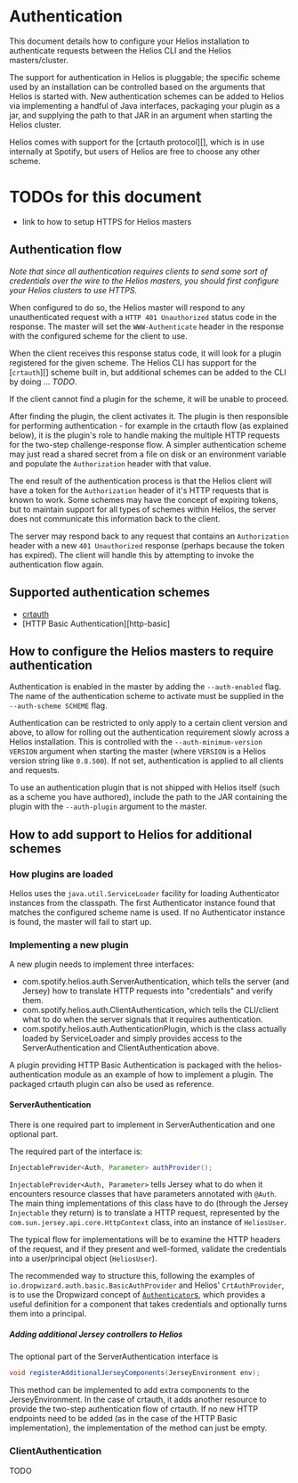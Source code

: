 # Authentication

This document details how to configure your Helios installation to authenticate
requests between the Helios CLI and the Helios masters/cluster.

The support for authentication in Helios is pluggable; the specific scheme used
by an installation can be controlled based on the arguments that Helios is
started with. New authentication schemes can be added to Helios via
implementing a handful of Java interfaces, packaging your plugin as a jar, and
supplying the path to that JAR in an argument when starting the Helios cluster.

Helios comes with support for the [crtauth protocol][], which is in use
internally at Spotify, but users of Helios are free to choose any other scheme.

# TODOs for this document

- link to how to setup HTTPS for Helios masters

## Authentication flow

*Note that since all authentication requires clients to send some sort of
credentials over the wire to the Helios masters, you should first configure
your Helios clusters to use HTTPS.*

When configured to do so, the Helios master will respond to any unauthenticated
request with a `HTTP 401 Unauthorized` status code in the response. The master
will set the `WWW-Authenticate` header in the response with the configured
scheme for the client to use.

When the client receives this response status code, it will look for a plugin
registered for the given scheme. The Helios CLI has support for the
[`crtauth`][] scheme built in, but additional schemes can be added to the CLI
by doing ... *TODO*.

If the client cannot find a plugin for the scheme, it will be unable to proceed.

After finding the plugin, the client activates it. The plugin is then
responsible for performing authentication - for example in the crtauth flow (as
explained below), it is the plugin's role to handle making the multiple HTTP
requests for the two-step challenge-response flow. A simpler authentication
scheme may just read a shared secret from a file on disk or an environment
variable and populate the `Authorization` header with that value.

The end result of the authentication process is that the Helios client will
have a token for the `Authorization` header of it's HTTP requests that is known
to work. Some schemes may have the concept of expiring tokens, but to maintain
support for all types of schemes within Helios, the server does not communicate
this information back to the client. 

The server may respond back to any request that contains an `Authorization`
header with a new `401 Unauthorized` response (perhaps because the token has
expired). The client will handle this by attempting to invoke the
authentication flow again.

## Supported authentication schemes

- [crtauth][]
- [HTTP Basic Authentication][http-basic]

## How to configure the Helios masters to require authentication

Authentication is enabled in the master by adding the `--auth-enabled` flag.
The name of the authentication scheme to activate must be supplied in the
`--auth-scheme SCHEME` flag.

Authentication can be restricted to only apply to a certain client
version and above, to allow for rolling out the authentication requirement
slowly across a Helios installation. This is controlled with the
`--auth-minimum-version VERSION` argument when starting the master (where
`VERSION` is a Helios version string like `0.8.500`). If not set,
authentication is applied to all clients and requests.

To use an authentication plugin that is not shipped with Helios itself (such as
a scheme you have authored), include the path to the JAR containing the plugin
with the `--auth-plugin` argument to the master.

## How to add support to Helios for additional schemes

### How plugins are loaded

Helios uses the `java.util.ServiceLoader` facility for loading
Authenticator instances from the classpath. The first Authenticator
instance found that matches the configured scheme name is used. If no
Authenticator instance is found, the master will fail to start up.

### Implementing a new plugin

A new plugin needs to implement three interfaces: 

- com.spotify.helios.auth.ServerAuthentication, which tells the server (and
  Jersey) how to translate HTTP requests into "credentials" and verify them.
- com.spotify.helios.auth.ClientAuthentication, which tells the CLI/client what
  to do when the server signals that it requires authentication.
- com.spotify.helios.auth.AuthenticationPlugin, which is the class actually
  loaded by ServiceLoader and simply provides access to the
  ServerAuthentication and ClientAuthentication above.

A plugin providing HTTP Basic Authentication is packaged with the
helios-authentication module as an example of how to implement a plugin. The
packaged crtauth plugin can also be used as reference.

#### ServerAuthentication

There is one required part to implement in ServerAuthentication and one optional part.

The required part of the interface is:

```java
InjectableProvider<Auth, Parameter> authProvider();
```

`InjectableProvider<Auth, Parameter>` tells Jersey what to do when it
encounters resource classes that have parameters annotated with `@Auth`. The
main thing implementations of this class have to do (through the Jersey
`Injectable` they return) is to translate a HTTP request, represented by the
`com.sun.jersey.api.core.HttpContext` class, into an instance of `HeliosUser`.

The typical flow for implementations will be to examine the HTTP headers of the
request, and if they present and well-formed, validate the credentials into a
user/principal object (`HeliosUser`).

The recommended way to structure this, following the examples of
`io.dropwizard.auth.basic.BasicAuthProvider` and Helios' `CrtAuthProvider`, is
to use the Dropwizard concept of [`Authenticator`s][dw-authenticator], which
provides a useful definition for a component that takes credentials and
optionally turns them into a principal.

##### Adding additional Jersey controllers to Helios
The optional part of the ServerAuthentication interface is

```java
void registerAdditionalJerseyComponents(JerseyEnvironment env);
```

This method can be implemented to add extra components to the
JerseyEnvironment. In the case of crtauth, it adds another resource to provide
the two-step authentication flow of crtauth. If no new HTTP endpoints need to
be added (as in the case of the HTTP Basic implementation), the implementation
of the method can just be empty.

### ClientAuthentication

TODO



[crtauth]: https://github.com/spotify/crtauth-java
[crtauth-protocol]: https://github.com/spotify/crtauth/blob/master/PROTOCOL.md
[dw-authenticator]: http://dropwizard.github.io/dropwizard/0.7.1/docs/manual/auth.html
